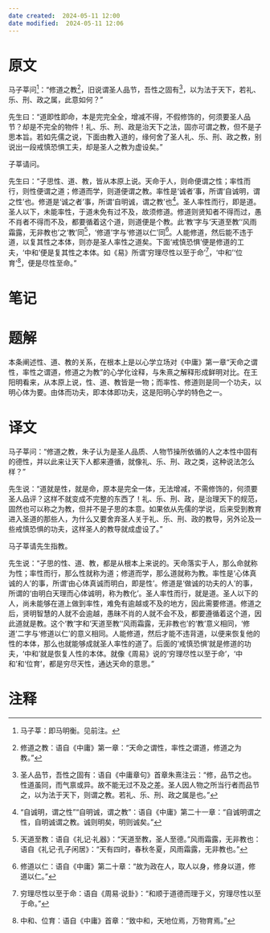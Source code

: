 ```yaml
---
date created:  2024-05-11 12:00
date modified:  2024-05-11 12:06
---
```

# 原文
马子莘问[^1]：“修道之教[^2]，旧说谓圣人品节，吾性之固有[^3]，以为法于天下，若礼、乐、刑、政之属，此意如何？”

先生曰：“道即性即命，本是完完全全，增减不得，不假修饰的，何须要圣人品节？却是不完全的物件！礼、乐、刑、政是治天下之法，固亦可谓之教，但不是子思本旨。若如先儒之说，下面由教入道的，缘何舍了圣人礼、乐、刑、政之教，别说出一段戒慎恐惧工夫，却是圣人之教为虚设矣。”

子莘请问。

先生曰：“子思性、道、教，皆从本原上说。天命于人，则命便谓之性；率性而行，则性便谓之道；修道而学，则道便谓之教。率性是‘诚者’事，所谓‘自诚明，谓之性’也。修道是‘诚之者’事，所谓‘自明诚，谓之教’也[^4]。圣人率性而行，即是道。圣人以下，未能率性，于道未免有过不及，故须修道。修道则贤知者不得而过，愚不肖者不得而不及，都要循着这个道，则道便是个教。此‘教’字与‘天道至教’‘风雨霜露，无非教也’之‘教’同[^5]，‘修道’字与‘修道以仁’同[^6]。人能修道，然后能不违于道，以复其性之本体，则亦是圣人率性之道矣。下面‘戒慎恐惧’便是修道的工夫，‘中和’便是复其性之本体。如《易》所谓‘穷理尽性以至于命’[^7]，‘中和’‘位育’[^8]，便是尽性至命。”
# 笔记

# 题解
本条阐述性、道、教的关系，在根本上是以心学立场对《中庸》第一章“天命之谓性，率性之谓道，修道之为教”的心学化诠释，与朱熹之解释形成鲜明对比。在王阳明看来，从本原上说，性、道、教皆是一物；而率性、修道则是同一个功夫，以明心体为要。由体而功夫，即本体即功夫，这是阳明心学的特色之一。
# 译文
马子莘问：“修道之教，朱子认为是圣人品质、人物节操所依循的人之本性中固有的德性，并以此来让天下人都来遵循，就像礼、乐、刑、政之类，这种说法怎么样？”

先生说：“道就是性，就是命，原本是完全一体，无法增减，不需修饰的，何须要圣人品评？这样不就变成不完整的东西了！礼、乐、刑、政，是治理天下的规范，固然也可以称之为教，但并不是子思的本意。如果依从先儒的学说，后来受到教育进入圣道的那些人，为什么又要舍弃圣人关于礼、乐、刑、政的教导，另外论及一些戒慎恐惧的功夫，这样圣人的教导就成虚设了。”

马子莘请先生指教。

先生说：“子思的性、道、教，都是从根本上来说的。天命落实于人，那么命就称为性；率性而行，那么性就称为道；修道而学，那么道就称为教。率性是‘心体真诚的人’的事，所谓‘由心体真诚而明白，即是性’。修道是‘做诚的功夫的人’的事，所谓的‘由明白天理而心体诚明，称为教化’。圣人率性而行，就是道。圣人以下的人，尚未能够在道上做到率性，难免有逾越或不及的地方，因此需要修道。修道之后，贤明智慧的人就不会逾越，愚昧不肖的人就不会不及，都要遵循着这个道，因此道就是教。这个‘教’字和‘天道至教’‘风雨霜露，无非教也’的‘教’意义相同，‘修道’二字与‘修道以仁’的意义相同。人能修道，然后才能不违背道，以便来恢复他的性的本体，那么也就能够成就圣人率性的道了。后面的‘戒慎恐惧’就是修道的功夫，‘中和’就是恢复人性的本体。就像《周易》说的‘穷理尽性以至于命’，‘中和’和‘位育’，都是穷尽天性，通达天命的意思。”
# 注释

[^1]: 马子莘：即马明衡。见前注。
[^2]: 修道之教：语自《中庸》第一章：“天命之谓性，率性之谓道，修道之为教。”
[^3]: 圣人品节，吾性之固有：语自《中庸章句》首章朱熹注云：“修，品节之也。性道虽同，而气禀或异。故不能无过不及之差。圣人因人物之所当行者而品节之，以为法于天下，则谓之教。若礼、乐、刑、政之属是也。”
[^4]: “自诚明，谓之性”“自明诚，谓之教”：语自《中庸》第二十一章：“自诚明谓之性，自明诚谓之教。诚则明矣，明则诚矣。”
[^5]: 天道至教：语自《礼记·礼器》：“天道至教，圣人至德。”风雨霜露，无非教也：语自《礼记·孔子闲居》：“天有四时，春秋冬夏，风雨霜露，无非教也。”
[^6]: 修道以仁：语自《中庸》第二十章：“故为政在人，取人以身，修身以道，修道以仁。”
[^7]: 穷理尽性以至于命：语自《周易·说卦》：“和顺于道德而理于义，穷理尽性以至于命。”
[^8]: 中和、位育：语自《中庸》首章：“致中和，天地位焉，万物育焉。”